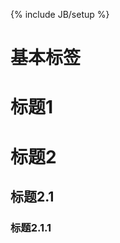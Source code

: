 ﻿---
layout: post
category : lessons
tagline: "Supporting tagline"
tags : [markdown, blog, debug]
---
{% include JB/setup %}

# 基本标签

# 标题1
# 标题2
## 标题2.1
### 标题2.1.1



